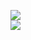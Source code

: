 [![](https://img.shields.io/badge/Made%20With-Github%20Spray-lightgrey.svg?style=for-the-badge&logo=github)](https://github.com/Annihil/github-spray#24782)  
[![](https://i.imgur.com/2DrTn0Z.gif)](https://github.com/Annihil/github-spray)